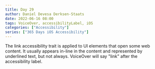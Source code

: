 ```yaml
---
title: Day 29
author: Daniel Devesa Derksen-Staats
date: 2022-06-16 08:00
tags: VoiceOver, accessibilityLabel, iOS
categories: ["Accessibility"]
series: ["365 Days iOS Accessibility"]
---
```


The link accessibility trait is applied to UI elements that open some web content. It usually appears in-line in the content and represented by underlined text, but not always. VoiceOver will say "link" after the accessibility label.